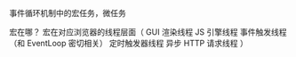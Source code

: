 事件循环机制中的宏任务，微任务

宏在哪？
宏在对应浏览器的线程层面（
  GUI 渲染线程
  JS 引擎线程
  事件触发线程（和 EventLoop 密切相关）
  定时触发器线程
  异步 HTTP 请求线程
）
